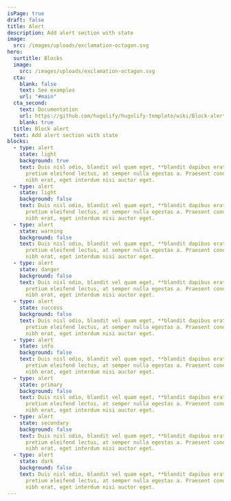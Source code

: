 ```yaml
---
isPage: true
draft: false
title: Alert
description: Add alert section with state
image:
  src: /images/uploads/exclamation-octagon.svg
hero:
  surtitle: Blocks
  image:
    src: /images/uploads/exclamation-octagon.svg
  cta:
    blank: false
    text: See examples
    url: "#main"
  cta_second:
    text: Documentation
    url: https://github.com/hugolify/hugolify-template/wiki/Block-alert
    blank: true
  title: Block alert
  text: Add alert section with state
blocks:
  - type: alert
    state: light
    background: true
    text: Duis nisl odio, blandit vel quam eget, **blandit dapibus erat**. Nullam
      pretium eleifend lectus, at semper nulla egestas a. Praesent condimentum
      nibh erat, eget interdum nisi auctor eget.
  - type: alert
    state: light
    background: false
    text: Duis nisl odio, blandit vel quam eget, **blandit dapibus erat**. Nullam
      pretium eleifend lectus, at semper nulla egestas a. Praesent condimentum
      nibh erat, eget interdum nisi auctor eget.
  - type: alert
    state: warning
    background: false
    text: Duis nisl odio, blandit vel quam eget, **blandit dapibus erat**. Nullam
      pretium eleifend lectus, at semper nulla egestas a. Praesent condimentum
      nibh erat, eget interdum nisi auctor eget.
  - type: alert
    state: danger
    background: false
    text: Duis nisl odio, blandit vel quam eget, **blandit dapibus erat**. Nullam
      pretium eleifend lectus, at semper nulla egestas a. Praesent condimentum
      nibh erat, eget interdum nisi auctor eget.
  - type: alert
    state: success
    background: false
    text: Duis nisl odio, blandit vel quam eget, **blandit dapibus erat**. Nullam
      pretium eleifend lectus, at semper nulla egestas a. Praesent condimentum
      nibh erat, eget interdum nisi auctor eget.
  - type: alert
    state: info
    background: false
    text: Duis nisl odio, blandit vel quam eget, **blandit dapibus erat**. Nullam
      pretium eleifend lectus, at semper nulla egestas a. Praesent condimentum
      nibh erat, eget interdum nisi auctor eget.
  - type: alert
    state: primary
    background: false
    text: Duis nisl odio, blandit vel quam eget, **blandit dapibus erat**. Nullam
      pretium eleifend lectus, at semper nulla egestas a. Praesent condimentum
      nibh erat, eget interdum nisi auctor eget.
  - type: alert
    state: secondary
    background: false
    text: Duis nisl odio, blandit vel quam eget, **blandit dapibus erat**. Nullam
      pretium eleifend lectus, at semper nulla egestas a. Praesent condimentum
      nibh erat, eget interdum nisi auctor eget.
  - type: alert
    state: dark
    background: false
    text: Duis nisl odio, blandit vel quam eget, **blandit dapibus erat**. Nullam
      pretium eleifend lectus, at semper nulla egestas a. Praesent condimentum
      nibh erat, eget interdum nisi auctor eget.
---
```

